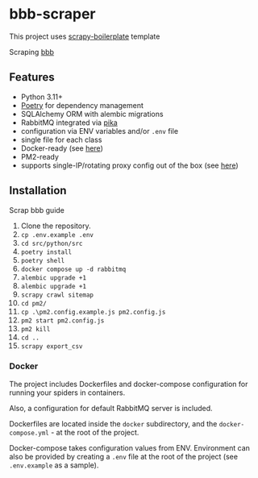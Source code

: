 # bbb-scraper
This project uses [scrapy-boilerplate](https://github.com/groupbwt/scrapy-boilerplate) template

Scraping [bbb](https://www.bbb.org/)
## Features

- Python 3.11+
- [Poetry](https://github.com/python-poetry/poetry) for dependency management
- SQLAlchemy ORM with alembic migrations
- RabbitMQ integrated via [pika](https://github.com/pika/pika/)
- configuration via ENV variables and/or `.env` file
- single file for each class
- Docker-ready (see [here](#docker))
- PM2-ready
- supports single-IP/rotating proxy config out of the box (see [here](#proxy-middleware))

## Installation
Scrap bbb guide

1. Clone the repository.
2. `cp .env.example .env`
3. `cd src/python/src`
4. `poetry install`
5. `poetry shell`
6. `docker compose up -d rabbitmq`
7. `alembic upgrade +1`
8. `alembic upgrade +1`
9. `scrapy crawl sitemap`
10. `cd pm2/`
11. `cp .\pm2.config.example.js pm2.config.js`
12. `pm2 start pm2.config.js`
13. `pm2 kill`
14. `cd ..`
15. `scrapy export_csv`

### Docker

The project includes Dockerfiles and docker-compose configuration for running your spiders in containers.

Also, a configuration for default RabbitMQ server is included.

Dockerfiles are located inside the `docker` subdirectory, and the `docker-compose.yml` - at the root of the project.

Docker-compose takes configuration values from ENV. Environment can also be provided by creating a `.env` file at the root of the project (see `.env.example` as a sample).
